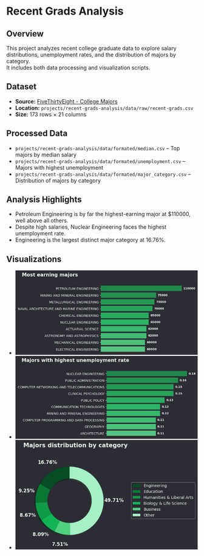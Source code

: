 # Recent Grads Analysis

## Overview
This project analyzes recent college graduate data to explore salary distributions, unemployment rates, and the distribution of majors by category.  
It includes both data processing and visualization scripts.

## Dataset
- **Source:** [FiveThirtyEight - College Majors](https://github.com/fivethirtyeight/data/tree/master/college-majors)
- **Location:** `projects/recent-grads-analysis/data/raw/recent-grads.csv`
- **Size:** 173 rows × 21 columns

## Processed Data
- `projects/recent-grads-analysis/data/formated/median.csv` – Top majors by median salary  
- `projects/recent-grads-analysis/data/formated/unemployment.csv` – Majors with highest unemployment  
- `projects/recent-grads-analysis/data/formated/major_category.csv` – Distribution of majors by category  

## Analysis Highlights
- Petroleum Engineering is by far the highest-earning major at $110000, well above all others.
- Despite high salaries, Nuclear Engineering faces the highest unemployment rate.
- Engineering is the largest distinct major category at 16.76%.

## Visualizations
- ![Top 10 majors by salary](plots/most_earning_majors.png)  
- ![Top 10 majors by unemployment](plots/majors_highest_unemployment.png)  
- ![Majors by category](plots/majors_by_category.png)
